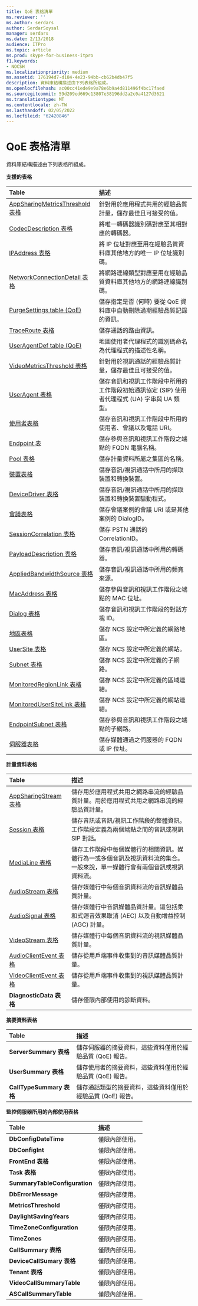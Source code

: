 ```yaml
---
title: QoE 表格清單
ms.reviewer: ''
ms.author: serdars
author: SerdarSoysal
manager: serdars
ms.date: 2/13/2018
audience: ITPro
ms.topic: article
ms.prod: skype-for-business-itpro
f1.keywords:
- NOCSH
ms.localizationpriority: medium
ms.assetid: 176194d7-d184-4e23-94bb-cb62b4db47f5
description: 資料庫結構描述由下列表格所組成。
ms.openlocfilehash: ac00cc41ede9e9a78e6b9a4d811496f4bc17faed
ms.sourcegitcommit: 59d209ed669c13807e38196dd2a2c0a4127d3621
ms.translationtype: MT
ms.contentlocale: zh-TW
ms.lasthandoff: 02/05/2022
ms.locfileid: "62420846"
---
```

# <a name="list-of-qoe-tables"></a>QoE 表格清單
 
資料庫結構描述由下列表格所組成。 
  
**支援的表格**

|**Table**|**描述**|
|:-----|:-----|
|[AppSharingMetricsThreshold 表格](appsharingmetricsthreshold.md) <br/> |針對用於應用程式共用的經驗品質計量，儲存最佳且可接受的值。  <br/> |
|[CodecDescription 表格](codecdescription.md) <br/> |將唯一轉碼器識別碼對應至其相對應的轉碼器。  <br/> |
|[IPAddress 表格](ipaddress.md) <br/> |將 IP 位址對應至用在經驗品質資料庫其他地方的唯一 IP 位址識別碼。  <br/> |
|[NetworkConnectionDetail 表格](networkconnectiondetail.md) <br/> |將網路連線類型對應至用在經驗品質資料庫其他地方的網路連線識別碼。  <br/> |
|[PurgeSettings table (QoE) ](purgesettings-qoe.md) <br/> |儲存指定是否 (何時) 要從 QoE 資料庫中自動刪除過期經驗品質記錄的資訊。  <br/> |
|[TraceRoute 表格](traceroute.md) <br/> |儲存通話的路由資訊。  <br/> |
|[UserAgentDef table (QoE) ](useragentdef-qoe.md) <br/> |地圖使用者代理程式的識別碼命名為代理程式的描述性名稱。  <br/> |
|[VideoMetricsThreshold 表格](videometricsthreshold.md) <br/> |針對用於視訊通話的經驗品質計量，儲存最佳且可接受的值。  <br/> |
|[UserAgent 表格](useragent.md) <br/> |儲存音訊和視訊工作階段中所用的工作階段初始通訊協定 (SIP) 使用者代理程式 (UA) 字串與 UA 類型。  <br/> |
|[使用者表格](user-0.md) <br/> |儲存音訊和視訊工作階段中所用的使用者、會議以及電話 URI。  <br/> |
|[Endpoint 表](endpoint.md) <br/> |儲存參與音訊和視訊工作階段之端點的 FQDN 電腦名稱。  <br/> |
|[Pool 表格](pool.md) <br/> |儲存計量資料所屬之集區的名稱。  <br/> |
|[裝置表格](device.md) <br/> |儲存音訊/視訊通話中所用的擷取裝置和轉換裝置。  <br/> |
|[DeviceDriver 表格](devicedriver.md) <br/> |儲存音訊/視訊通話中所用的擷取裝置和轉換裝置驅動程式。  <br/> |
|[會議表格](conference.md) <br/> |儲存會議案例的會議 URI 或是其他案例的 DialogID。  <br/> |
|[SessionCorrelation 表格](sessioncorrelation.md) <br/> |儲存 PSTN 通話的 CorrelationID。  <br/> |
|[PayloadDescription 表格](payloaddescription.md) <br/> |儲存音訊/視訊通話中所用的轉碼器。  <br/> |
|[AppliedBandwidthSource 表格](appliedbandwidthsource.md) <br/> |儲存音訊/視訊通話中所用的頻寬來源。  <br/> |
|[MacAddress 表格](macaddress.md) <br/> |儲存參與音訊和視訊工作階段之端點的 MAC 位址。  <br/> |
|[Dialog 表格](dialog.md) <br/> |儲存音訊和視訊工作階段的對話方塊 ID。  <br/> |
|[地區表格](region.md) <br/> |儲存 NCS 設定中所定義的網路地區。  <br/> |
|[UserSite 表格](usersite.md) <br/> |儲存 NCS 設定中所定義的網站。  <br/> |
|[Subnet 表格](subnet.md) <br/> |儲存 NCS 設定中所定義的子網路。  <br/> |
|[MonitoredRegionLink 表格](monitoredregionlink.md) <br/> |儲存 NCS 設定中所定義的區域連結。  <br/> |
|[MonitoredUserSiteLink 表格](monitoredusersitelink.md) <br/> |儲存 NCS 設定中所定義的網站連結。  <br/> |
|[EndpointSubnet 表格](endpointsubnet.md) <br/> |儲存參與音訊和視訊工作階段之端點的子網路。  <br/> |
|[伺服器表格](server.md) <br/> |儲存媒體通過之伺服器的 FQDN 或 IP 位址。  <br/> |
   
**計量資料表格**

|**Table**|**描述**|
|:-----|:-----|
|[AppSharingStream 表格](appsharingstream.md) <br/> |儲存用於應用程式共用之網路串流的經驗品質計量。用於應用程式共用之網路串流的經驗品質計量。  <br/> |
|[Session 表格](session.md) <br/> |儲存音訊或音訊/視訊工作階段的整體資訊。工作階段定義為兩個端點之間的音訊或視訊 SIP 對話。  <br/> |
|[MediaLine 表格](medialine-0.md) <br/> |儲存工作階段中每個媒體行的相關資訊。媒體行為一或多個音訊及視訊資料流的集合。一般來說，單一媒體行會有兩個音訊或視訊資料流。  <br/> |
|[AudioStream 表格](audiostream.md) <br/> |儲存媒體行中每個音訊資料流的音訊媒體品質計量。  <br/> |
|[AudioSignal 表格](audiosignal.md) <br/> |儲存媒體行中音訊媒體品質計量。這包括柔和式迴音效果取消 (AEC) 以及自動增益控制 (AGC) 計量。  <br/> |
|[VideoStream 表格](videostream.md) <br/> |儲存媒體行中每個音訊資料流的視訊媒體品質計量。  <br/> |
|[AudioClientEvent 表格](audioclientevent.md) <br/> |儲存從用戶端事件收集到的音訊媒體品質計量。  <br/> |
|[VideoClientEvent 表格](videoclientevent.md) <br/> |儲存從用戶端事件收集到的視訊媒體品質計量。  <br/> |
|**DiagnosticData 表格** <br/> |儲存僅限內部使用的診斷資料。  <br/> |
   
**摘要資料表格**

|**Table**|**描述**|
|:-----|:-----|
|**ServerSummary 表格** <br/> |儲存伺服器的摘要資料，這些資料僅用於經驗品質 (QoE) 報告。  <br/> |
|**UserSummary 表格** <br/> |儲存使用者的摘要資料，這些資料僅用於經驗品質 (QoE) 報告。  <br/> |
|**CallTypeSummary 表格** <br/> |儲存通話類型的摘要資料，這些資料僅用於經驗品質 (QoE) 報告。  <br/> |
   
**監控伺服器所用的內部使用表格**

|**Table**|**描述**|
|:-----|:-----|
|**DbConfigDateTime** <br/> |僅限內部使用。  <br/> |
|**DbConfigInt** <br/> |僅限內部使用。  <br/> |
|**FrontEnd 表格** <br/> |僅限內部使用。  <br/> |
|**Task 表格** <br/> |僅限內部使用。  <br/> |
|**SummaryTableConfiguration** <br/> |僅限內部使用。  <br/> |
|**DbErrorMessage** <br/> |僅限內部使用。  <br/> |
|**MetricsThreshold** <br/> |僅限內部使用。  <br/> |
|**DaylightSavingYears** <br/> |僅限內部使用。  <br/> |
|**TimeZoneConfiguration** <br/> |僅限內部使用。  <br/> |
|**TimeZones** <br/> |僅限內部使用。  <br/> |
|**CallSummary 表格** <br/> |僅限內部使用。  <br/> |
|**DeviceCallSumary 表格** <br/> |僅限內部使用。  <br/> |
|**Tenant 表格** <br/> |僅限內部使用。  <br/> |
|**VideoCallSummaryTable** <br/> |僅限內部使用。  <br/> |
|**ASCallSummaryTable** <br/> |僅限內部使用。  <br/> |
   

